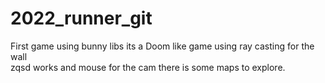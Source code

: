 # 2022_runner_git
First game using bunny libs its a Doom like game using ray casting for the wall  
zqsd works and mouse for the cam there is some maps to explore.

